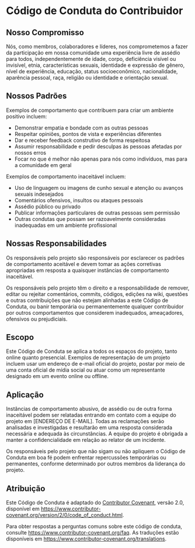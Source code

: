 # Código de Conduta do Contribuidor

## Nosso Compromisso

Nós, como membros, colaboradores e líderes, nos comprometemos a fazer da participação em nossa comunidade uma experiência livre de assédio para todos, independentemente de idade, corpo, deficiência visível ou invisível, etnia, características sexuais, identidade e expressão de gênero, nível de experiência, educação, status socioeconômico, nacionalidade, aparência pessoal, raça, religião ou identidade e orientação sexual.

## Nossos Padrões

Exemplos de comportamento que contribuem para criar um ambiente positivo incluem:

- Demonstrar empatia e bondade com as outras pessoas
- Respeitar opiniões, pontos de vista e experiências diferentes
- Dar e receber feedback construtivo de forma respeitosa
- Assumir responsabilidade e pedir desculpas às pessoas afetadas por nossos erros
- Focar no que é melhor não apenas para nós como indivíduos, mas para a comunidade em geral

Exemplos de comportamento inaceitável incluem:

- Uso de linguagem ou imagens de cunho sexual e atenção ou avanços sexuais indesejados
- Comentários ofensivos, insultos ou ataques pessoais
- Assédio público ou privado
- Publicar informações particulares de outras pessoas sem permissão
- Outras condutas que possam ser razoavelmente consideradas inadequadas em um ambiente profissional

## Nossas Responsabilidades

Os responsáveis pelo projeto são responsáveis por esclarecer os padrões de comportamento aceitável e devem tomar as ações corretivas apropriadas em resposta a quaisquer instâncias de comportamento inaceitável.

Os responsáveis pelo projeto têm o direito e a responsabilidade de remover, editar ou rejeitar comentários, commits, códigos, edições na wiki, questões e outras contribuições que não estejam alinhadas a este Código de Conduta, ou banir temporária ou permanentemente qualquer contribuidor por outros comportamentos que considerem inadequados, ameaçadores, ofensivos ou prejudiciais.

## Escopo

Este Código de Conduta se aplica a todos os espaços do projeto, tanto online quanto presencial. Exemplos de representação de um projeto incluem usar um endereço de e-mail oficial do projeto, postar por meio de uma conta oficial de mídia social ou atuar como um representante designado em um evento online ou offline.

## Aplicação

Instâncias de comportamento abusivo, de assédio ou de outra forma inaceitável podem ser relatadas entrando em contato com a equipe do projeto em [ENDEREÇO DE E-MAIL]. Todas as reclamações serão analisadas e investigadas e resultarão em uma resposta considerada necessária e adequada às circunstâncias. A equipe do projeto é obrigada a manter a confidencialidade em relação ao relator de um incidente.

Os responsáveis pelo projeto que não sigam ou não apliquem o Código de Conduta em boa fé podem enfrentar repercussões temporárias ou permanentes, conforme determinado por outros membros da liderança do projeto.

## Atribuição

Este Código de Conduta é adaptado do [Contributor Covenant][homepage], versão 2.0, disponível em https://www.contributor-covenant.org/version/2/0/code_of_conduct.html.

[homepage]: https://www.contributor-covenant.org

Para obter respostas a perguntas comuns sobre este código de conduta, consulte https://www.contributor-covenant.org/faq. As traduções estão disponíveis em https://www.contributor-covenant.org/translations.
